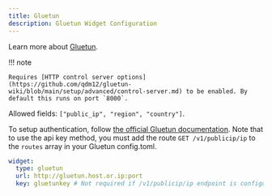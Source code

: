 ```yaml
---
title: Gluetun
description: Gluetun Widget Configuration
---
```


Learn more about [Gluetun](https://github.com/qdm12/gluetun).

!!! note

    Requires [HTTP control server options](https://github.com/qdm12/gluetun-wiki/blob/main/setup/advanced/control-server.md) to be enabled. By default this runs on port `8000`.

Allowed fields: `["public_ip", "region", "country"]`.

To setup authentication, follow [the official Gluetun documentation](https://github.com/qdm12/gluetun-wiki/blob/main/setup/advanced/control-server.md#authentication). Note that to use the api key method, you must add the route `GET /v1/publicip/ip` to the `routes` array in your Gluetun config.toml.

```yaml
widget:
  type: gluetun
  url: http://gluetun.host.or.ip:port
  key: gluetunkey # Not required if /v1/publicip/ip endpoint is configured with `auth = none`
```
